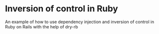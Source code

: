 # Inversion of control in Ruby

An example of how to use dependency injection and inversion of control in Ruby on Rails with the help of dry-rb